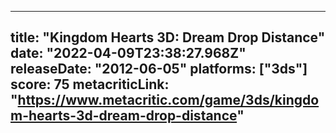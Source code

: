 
---
title: "Kingdom Hearts 3D: Dream Drop Distance"
date: "2022-04-09T23:38:27.968Z"
releaseDate: "2012-06-05"
platforms: ["3ds"]
score: 75
metacriticLink: "https://www.metacritic.com/game/3ds/kingdom-hearts-3d-dream-drop-distance"
---
